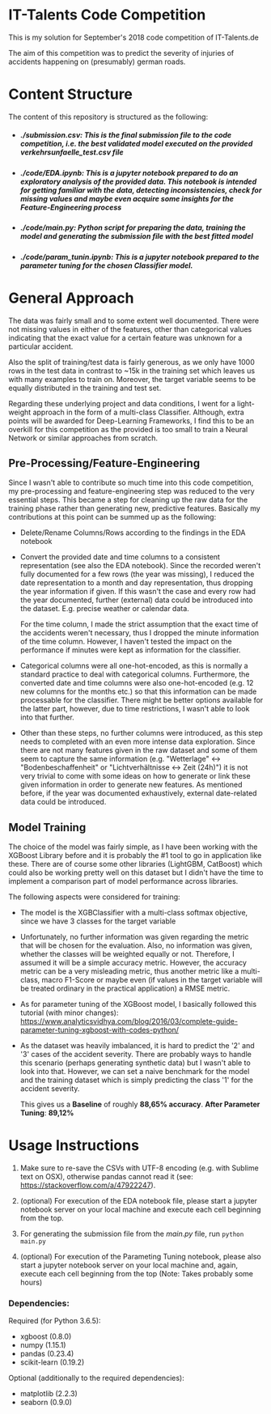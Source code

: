 # IT-Talents Code Competition

This is my solution for September's 2018 code competition of IT-Talents.de

The aim of this competition was to predict the severity of injuries of accidents happening on (presumably) german roads. 

# Content Structure

The content of this repository is structured as the following:

- ##### ./submission.csv: This is the final submission file to the code competition, i.e. the best validated model executed on the provided *verkehrsunfaelle_test.csv* file

- ##### ./code/EDA.ipynb: This is a jupyter notebook prepared to do an exploratory analysis of the provided data. This notebook is intended for getting familiar with the data, detecting inconsistencies, check for missing values and maybe even acquire some insights for the Feature-Engineering process 

- ##### ./code/main.py: Python script for preparing the data, training the model and generating the submission file with the best fitted model

- ##### ./code/param_tunin.ipynb: This is a jupyter notebook prepared to the parameter tuning for the chosen Classifier model.

# General Approach

The data was fairly small and to some extent well documented. There were not missing values in either of the features, other than categorical values indicating that the exact value for a certain feature was unknown for a particular accident.

Also the split of training/test data is fairly generous, as we only have 1000 rows in the test data in contrast to ~15k in the training set which leaves us with many examples to train on. Moreover, the target variable seems to be equally distributed in the training and test set.

Regarding these underlying project and data conditions, I went for a light-weight approach in the form of a multi-class Classifier. Although, extra points will be awarded for Deep-Learning Frameworks, I find this to be an overkill for this competition as the provided is too small to train a Neural Network or similar approaches from scratch. 

## Pre-Processing/Feature-Engineering

Since I wasn't able to contribute so much time into this code competition, my pre-processing and feature-engineering step was reduced to the very essential steps. This became a step for cleaning up the raw data for the training phase rather than generating new, predictive features. Basically my contributions at this point can be summed up as the following:

- Delete/Rename Columns/Rows according to the findings in the EDA notebook

- Convert the provided date and time columns to a consistent representation (see also the EDA notebook). Since the recorded weren't fully documented for a few rows (the year was missing), I reduced the date representation to a month and day representation, thus dropping the year information if given. If this wasn't the case and every row had the year documented, further (external) data could be introduced into the dataset. E.g. precise weather or calendar data.

  For the time column, I made the strict assumption that the exact time of the accidents weren't necessary, thus I dropped     the minute information of the time column. However, I haven't tested the impact on the performance if minutes were kept as   information for the classifier.

- Categorical columns were all one-hot-encoded, as this is normally a standard practice to deal with categorical columns. Furthermore, the converted date and time columns were also one-hot-encoded (e.g. 12 new columns for the months etc.) so that this information can be made processable for the classifier. There might be better options available for the latter part, however, due to time restrictions, I wasn't able to look into that further.

- Other than these steps, no further columns were introduced, as this step needs to completed with an even more intense data exploration. Since there are not many features given in the raw dataset and some of them seem to capture the same information (e.g. "Wetterlage" <-> "Bodenbeschaffenheit" or "Lichtverhältnisse <-> Zeit (24h)") it is not very trivial to come with some ideas on how to generate or link these given information in order to generate new features. As mentioned before, if the year was documented exhaustively, external date-related data could be introduced.

## Model Training

The choice of the model was fairly simple, as I have been working with the XGBoost Library before and it is probably the #1 tool to go in application like these. There are of course some other libraries (LightGBM, CatBoost) which could also be working pretty well on this dataset but I didn't have the time to implement a comparison part of model performance across libraries.

The following aspects were considered for training:

- The model is the XGBClassifier with a multi-class softmax objective, since we have 3 classes for the target variable
- Unfortunately, no further information was given regarding the metric that will be chosen for the evaluation. Also, no information was given, whether the classes will be weighted equally or not. Therefore, I assumed it will be a simple accuracy metric. However, the accuracy metric can be a very misleading metric, thus another metric like a multi-class, macro F1-Score or maybe even (if values in the target variable will be treated ordinary in the practical application) a RMSE metric.

- As for parameter tuning of the XGBoost model, I basically followed this tutorial (with minor changes): https://www.analyticsvidhya.com/blog/2016/03/complete-guide-parameter-tuning-xgboost-with-codes-python/

- As the dataset was heavily imbalanced, it is hard to predict the '2' and '3' cases of the accident severity. There are probably ways to handle this scenario (perhaps generating synthetic data) but I wasn't able to look into that. However, we can set a naive benchmark for the model and the training dataset which is simply predicting the class '1' for the accident severity.

  This gives us a **Baseline** of roughly **88,65% accuracy**. **After Parameter Tuning**: **89,12%**




# Usage Instructions

1. Make sure to re-save the CSVs with UTF-8 encoding (e.g. with Sublime text on OSX), otherwise pandas cannot read it (see: https://stackoverflow.com/a/47922247).

2. (optional) For execution of the EDA notebook file, please start a jupyter notebook server on your local machine and execute each cell beginning from the top.

3. For generating the submission file from the *main.py* file, run `python main.py`

4. (optional) For execution of the Parameting Tuning notebook, please also start a jupyter notebook server on your local machine and, again, execute each cell beginning from the top (Note: Takes probably some hours)

### Dependencies:

Required (for Python 3.6.5):
  - xgboost (0.8.0)
  - numpy (1.15.1)
  - pandas (0.23.4)
  - scikit-learn (0.19.2)

Optional (additionally to the required dependencies):
   - matplotlib (2.2.3)
   - seaborn (0.9.0)
